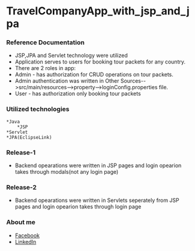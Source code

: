 # TravelCompanyApp_with_jsp_and_jpa
### Reference Documentation
* JSP,JPA and Servlet technology were utilized
* Application serves to users for booking tour packets for any country.
* There are 2 roles in app:
* Admin - has authorization for CRUD operations on tour packets.
* Admin authentication was written in Other Sources-->src/main/resources-->property-->loginConfig.properties file.
* User - has authorization only booking tour packets

### Utilized technologies
	*Java
    	*JSP
	*Servlet
	*JPA(EclipseLink)
### Release-1
* Backend opearations were written in JSP pages and login opearion takes through modals(not any login page)

### Release-2
* Backend opearations were written in Servlets seperately from JSP pages and login opearion takes through login page

### About me
* [Facebook](https://www.facebook.com/murad.isgenderli.12)
* [LinkedIn](https://www.linkedin.com/in/murad-isgandarli-23500b198/)
